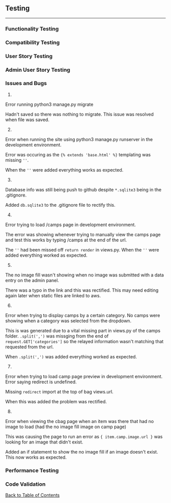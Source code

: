 ## Testing

---

### Functionality Testing

### Compatibility Testing

### User Story Testing

### Admin User Story Testing

### Issues and Bugs

1.

Error running python3 manage.py migrate

Hadn't saved so there was nothing to migrate. This issue was resolved when file was saved.

2.

Error when running the site using python3 manage.py runserver in the development environment.

Error was occuring as the `{% extends 'base.html' %}` templating was missing `''`.

When the `''` were added everything works as expected.

3.

Database info was still being push to github despite `*.sqlite3` being in the .gitignore.

Added `db.sqlite3` to the .gitignore file to rectify this.

4.

Error trying to load /camps page in development environment.

The error was showing whenever trying to manually view the camps page and test this works by typing /camps at the end of the url.

The `''` had been missed off `return render` in views.py. When the `''` were added everything worked as expected.

5.

The no image fill wasn't showing when no image was submitted with a data entry on the admin panel.

There was a typo in the link and this was rectified. This may need editing again later when static files are linked to aws.

6.

Error when trying to display camps by a certain category. No camps were showing when a category was selected from the dropdown.

This is was generated due to a vital missing part in views.py of the camps folder. `.split(',')` was missging from the end of `request.GET['categories']` so the relayed information wasn't matching that requested from the url.

When `.split(',')` was added everything worked as expected.

7.

Error when trying to load camp page preview in development environment. Error saying redirect is undefined.

Missing `redirect` import at the top of bag views.url.

When this was added the problem was rectified.

8.

Error when viewing the cbag page when an item was there that had no image to load (had the no image fill image on camp page)

This was causing the page to run an error as `{ item.camp.image.url }` was looking for an image that didn't exist.

Added an if statement to show the no image fill if an image doesn't exist. This now works as expected.

### Performance Testing

### Code Validation

[Back to Table of Contents](README.md#table-of-contents)